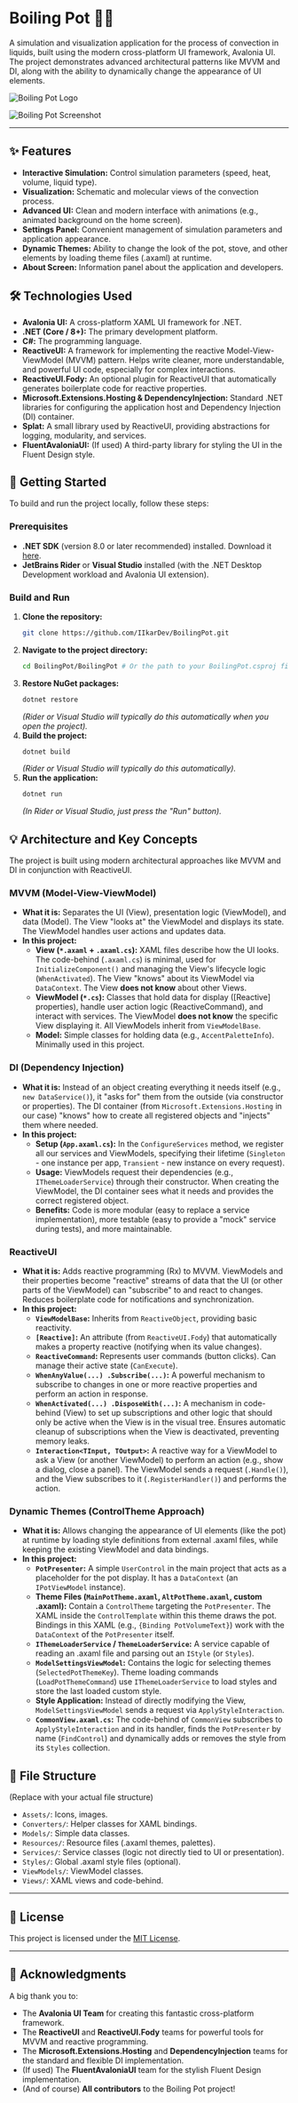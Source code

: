 # Boiling Pot 🧪🔥

A simulation and visualization application for the process of convection in liquids, built using the modern cross-platform UI framework, Avalonia UI. The project demonstrates advanced architectural patterns like MVVM and DI, along with the ability to dynamically change the appearance of UI elements.

![Boiling Pot Logo](images/logo.png)

![Boiling Pot Screenshot](images/Preview.png)

---

## ✨ Features

*   **Interactive Simulation:** Control simulation parameters (speed, heat, volume, liquid type).
*   **Visualization:** Schematic and molecular views of the convection process.
*   **Advanced UI:** Clean and modern interface with animations (e.g., animated background on the home screen).
*   **Settings Panel:** Convenient management of simulation parameters and application appearance.
*   **Dynamic Themes:** Ability to change the look of the pot, stove, and other elements by loading theme files (.axaml) at runtime.
*   **About Screen:** Information panel about the application and developers.

## 🛠️ Technologies Used

*   **Avalonia UI:** A cross-platform XAML UI framework for .NET.
*   **.NET (Core / 8+):** The primary development platform.
*   **C#:** The programming language.
*   **ReactiveUI:** A framework for implementing the reactive Model-View-ViewModel (MVVM) pattern. Helps write cleaner, more understandable, and powerful UI code, especially for complex interactions.
*   **ReactiveUI.Fody:** An optional plugin for ReactiveUI that automatically generates boilerplate code for reactive properties.
*   **Microsoft.Extensions.Hosting & DependencyInjection:** Standard .NET libraries for configuring the application host and Dependency Injection (DI) container.
*   **Splat:** A small library used by ReactiveUI, providing abstractions for logging, modularity, and services.
*   **FluentAvaloniaUI:** (If used) A third-party library for styling the UI in the Fluent Design style.

## 🚀 Getting Started

To build and run the project locally, follow these steps:

### **Prerequisites**

*   **.NET SDK** (version 8.0 or later recommended) installed. Download it [here](https://dotnet.microsoft.com/download).
*   **JetBrains Rider** or **Visual Studio** installed (with the .NET Desktop Development workload and Avalonia UI extension).

### **Build and Run**

1.  **Clone the repository:**
    ```bash
    git clone https://github.com/IIkarDev/BoilingPot.git
    ```
2.  **Navigate to the project directory:**
    ```bash
    cd BoilingPot/BoilingPot # Or the path to your BoilingPot.csproj file
    ```
3.  **Restore NuGet packages:**
    ```bash
    dotnet restore
    ```
    *(Rider or Visual Studio will typically do this automatically when you open the project).*
4.  **Build the project:**
    ```bash
    dotnet build
    ```
    *(Rider or Visual Studio will typically do this automatically).*
5.  **Run the application:**
    ```bash
    dotnet run
    ```
    *(In Rider or Visual Studio, just press the "Run" button).*

## 💡 Architecture and Key Concepts

The project is built using modern architectural approaches like MVVM and DI in conjunction with ReactiveUI.

### **MVVM (Model-View-ViewModel)**

*   **What it is:** Separates the UI (View), presentation logic (ViewModel), and data (Model). The View "looks at" the ViewModel and displays its state. The ViewModel handles user actions and updates data.
*   **In this project:**
    *   **View (`*.axaml` + `.axaml.cs`):** XAML files describe how the UI looks. The code-behind (`.axaml.cs`) is minimal, used for `InitializeComponent()` and managing the View's lifecycle logic (`WhenActivated`). The View "knows" about its ViewModel via `DataContext`. The View **does not know** about other Views.
    *   **ViewModel (`*.cs`):** Classes that hold data for display ([Reactive] properties), handle user action logic (ReactiveCommand), and interact with services. The ViewModel **does not know** the specific View displaying it. All ViewModels inherit from `ViewModelBase`.
    *   **Model:** Simple classes for holding data (e.g., `AccentPaletteInfo`). Minimally used in this project.

### **DI (Dependency Injection)**

*   **What it is:** Instead of an object creating everything it needs itself (e.g., `new DataService()`), it "asks for" them from the outside (via constructor or properties). The DI container (from `Microsoft.Extensions.Hosting` in our case) "knows" how to create all registered objects and "injects" them where needed.
*   **In this project:**
    *   **Setup (`App.axaml.cs`):** In the `ConfigureServices` method, we register all our services and ViewModels, specifying their lifetime (`Singleton` - one instance per app, `Transient` - new instance on every request).
    *   **Usage:** ViewModels request their dependencies (e.g., `IThemeLoaderService`) through their constructor. When creating the ViewModel, the DI container sees what it needs and provides the correct registered object.
    *   **Benefits:** Code is more modular (easy to replace a service implementation), more testable (easy to provide a "mock" service during tests), and more maintainable.

### **ReactiveUI**

*   **What it is:** Adds reactive programming (Rx) to MVVM. ViewModels and their properties become "reactive" streams of data that the UI (or other parts of the ViewModel) can "subscribe" to and react to changes. Reduces boilerplate code for notifications and synchronization.
*   **In this project:**
    *   **`ViewModelBase`:** Inherits from `ReactiveObject`, providing basic reactivity.
    *   **`[Reactive]`:** An attribute (from `ReactiveUI.Fody`) that automatically makes a property reactive (notifying when its value changes).
    *   **`ReactiveCommand`:** Represents user commands (button clicks). Can manage their active state (`CanExecute`).
    *   **`WhenAnyValue(...) .Subscribe(...)`:** A powerful mechanism to subscribe to changes in one or more reactive properties and perform an action in response.
    *   **`WhenActivated(...) .DisposeWith(...)`:** A mechanism in code-behind (View) to set up subscriptions and other logic that should only be active when the View is in the visual tree. Ensures automatic cleanup of subscriptions when the View is deactivated, preventing memory leaks.
    *   **`Interaction<TInput, TOutput>`:** A reactive way for a ViewModel to ask a View (or another ViewModel) to perform an action (e.g., show a dialog, close a panel). The ViewModel sends a request (`.Handle()`), and the View subscribes to it (`.RegisterHandler()`) and performs the action.

### **Dynamic Themes (ControlTheme Approach)**

*   **What it is:** Allows changing the appearance of UI elements (like the pot) at runtime by loading style definitions from external .axaml files, while keeping the existing ViewModel and data bindings.
*   **In this project:**
    *   **`PotPresenter`:** A simple `UserControl` in the main project that acts as a placeholder for the pot display. It has a `DataContext` (an `IPotViewModel` instance).
    *   **Theme Files (`MainPotTheme.axaml`, `AltPotTheme.axaml`, custom .axaml):** Contain a `ControlTheme` targeting the `PotPresenter`. The XAML inside the `ControlTemplate` within this theme draws the pot. Bindings in this XAML (e.g., `{Binding PotVolumeText}`) work with the `DataContext` of the `PotPresenter` itself.
    *   **`IThemeLoaderService` / `ThemeLoaderService`:** A service capable of reading an .axaml file and parsing out an `IStyle` (or `Styles`).
    *   **`ModelSettingsViewModel`:** Contains the logic for selecting themes (`SelectedPotThemeKey`). Theme loading commands (`LoadPotThemeCommand`) use `IThemeLoaderService` to load styles and store the last loaded custom style.
    *   **Style Application:** Instead of directly modifying the View, `ModelSettingsViewModel` sends a request via `ApplyStyleInteraction`.
    *   **`CommonView.axaml.cs`:** The code-behind of `CommonView` subscribes to `ApplyStyleInteraction` and in its handler, finds the `PotPresenter` by name (`FindControl`) and dynamically adds or removes the style from its `Styles` collection.

## 📂 File Structure

(Replace with your actual file structure)

*   `Assets/`: Icons, images.
*   `Converters/`: Helper classes for XAML bindings.
*   `Models/`: Simple data classes.
*   `Resources/`: Resource files (.axaml themes, palettes).
*   `Services/`: Service classes (logic not directly tied to UI or presentation).
*   `Styles/`: Global .axaml style files (optional).
*   `ViewModels/`: ViewModel classes.
*   `Views/`: XAML views and code-behind.

---

## 📄 License

This project is licensed under the [MIT License](https://opensource.org/licenses/MIT).
<!-- Or specify your license -->

---

## 🙌 Acknowledgments

A big thank you to:

*   The **Avalonia UI Team** for creating this fantastic cross-platform framework.
*   The **ReactiveUI** and **ReactiveUI.Fody** teams for powerful tools for MVVM and reactive programming.
*   The **Microsoft.Extensions.Hosting** and **DependencyInjection** teams for the standard and flexible DI implementation.
*   (If used) The **FluentAvaloniaUI** team for the stylish Fluent Design implementation.
*   (And of course) **All contributors** to the Boiling Pot project!